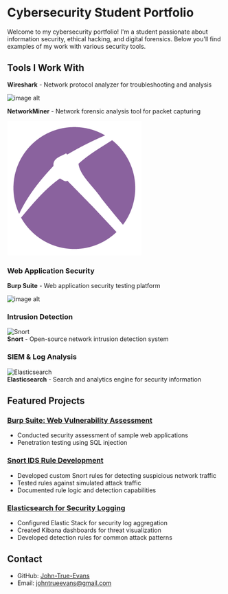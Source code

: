 # Cybersecurity Student Portfolio



Welcome to my cybersecurity portfolio! I'm a student passionate about information security, ethical hacking, and digital forensics. Below you'll find examples of my work with various security tools.

## Tools I Work With

**Wireshark** - Network protocol analyzer for troubleshooting and analysis 

![image alt](https://github.com/user-attachments/assets/4ffb38b3-5677-4dfa-bbda-0a1ab1ca6504)
 
**NetworkMiner** - Network forensic analysis tool for packet capturing

![image alt](https://github.com/John-True-Evans/portfolio/blob/main/NetworkMiner_logo_313x313.png?raw=true)  


### Web Application Security

**Burp Suite** - Web application security testing platform

![image alt](https://blog.fabiopires.pt/images/collaborator/burp-logo.png)


### Intrusion Detection
![Snort](images/snort.png)  
**Snort** - Open-source network intrusion detection system

### SIEM & Log Analysis
![Elasticsearch](images/elasticsearch.png)  
**Elasticsearch** - Search and analytics engine for security information

## Featured Projects

### [Burp Suite: Web Vulnerability Assessment](projects/burpsuite/)
- Conducted security assessment of sample web applications
- Penetration testing using SQL injection

### [Snort IDS Rule Development](projects/snort/)
- Developed custom Snort rules for detecting suspicious network traffic
- Tested rules against simulated attack traffic
- Documented rule logic and detection capabilities

### [Elasticsearch for Security Logging](projects/elasticsearch/)
- Configured Elastic Stack for security log aggregation
- Created Kibana dashboards for threat visualization
- Developed detection rules for common attack patterns

## Contact
- GitHub: [John-True-Evans](https://github.com/John-True-Evans)
- Email: johntrueevans@gmail.com

